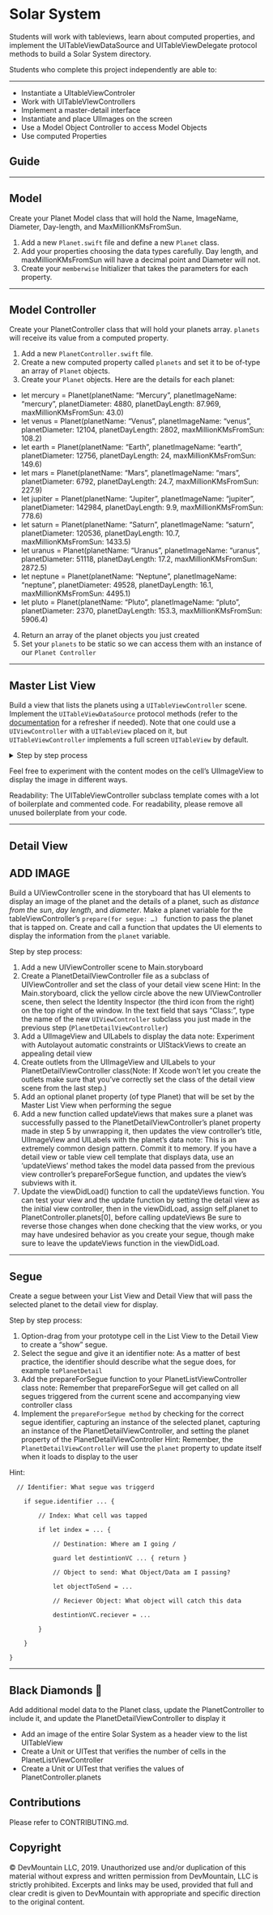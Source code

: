 # Solar System
Students will work with tableviews, learn about computed properties, and implement the UITableViewDataSource and UITableViewDelegate protocol methods to build a Solar System directory.

Students who complete this project independently are able to:

---
* Instantiate a UItableViewControler
* Work with UITableVIewControllers
* Implement a master-detail interface
* Instantiate and place UIImages on the screen
* Use a Model Object Controller to access Model Objects
* Use computed Properties

## Guide

---

## Model
Create your Planet Model class that will hold the Name, ImageName, Diameter, Day-length, and MaxMillionKMsFromSun.

1. Add a new `Planet.swift` file and define a new `Planet` class.
2. Add your properties choosing the data types carefully. Day length, and maxMillionKMsFromSun will have a decimal point and Diameter will not. 
3. Create your `memberwise` Initializer that takes the parameters for each property. 
---

## Model Controller
Create your PlanetController class that will hold your planets array. `planets` will receive its value from a computed property. 

1. Add a new `PlanetController.swift` file. 
2. Create a new computed property called `planets` and set it to be of-type an array of `Planet` objects.
3. Create your `Planet` objects. Here are the details for each planet:

- let mercury = Planet(planetName: “Mercury”, planetImageName: “mercury”, planetDiameter: 4880, planetDayLength: 87.969, maxMillionKMsFromSun: 43.0)
- let venus = Planet(planetName: “Venus”, planetImageName: “venus”, planetDiameter: 12104, planetDayLength: 2802, maxMillionKMsFromSun: 108.2)
- let earth = Planet(planetName: “Earth”, planetImageName: “earth”, planetDiameter: 12756, planetDayLength: 24, maxMillionKMsFromSun: 149.6)
- let mars = Planet(planetName: “Mars”, planetImageName: “mars”, planetDiameter: 6792, planetDayLength: 24.7, maxMillionKMsFromSun: 227.9)
- let jupiter = Planet(planetName: “Jupiter”, planetImageName: “jupiter”, planetDiameter: 142984, planetDayLength: 9.9, maxMillionKMsFromSun: 778.6)
- let saturn = Planet(planetName: “Saturn”, planetImageName: “saturn”, planetDiameter: 120536, planetDayLength: 10.7, maxMillionKMsFromSun: 1433.5)
- let uranus = Planet(planetName: “Uranus”, planetImageName: “uranus”, planetDiameter: 51118, planetDayLength: 17.2, maxMillionKMsFromSun: 2872.5)
- let neptune = Planet(planetName: “Neptune”, planetImageName: “neptune”, planetDiameter: 49528, planetDayLength: 16.1, maxMillionKMsFromSun: 4495.1)
- let pluto = Planet(planetName: “Pluto”, planetImageName: “pluto”, planetDiameter: 2370, planetDayLength: 153.3, maxMillionKMsFromSun: 5906.4)

4. Return an array of the planet objects you just created
5. Set your `planets` to be static so we can access them with an instance of our `Planet Controller`

---
## Master List View
Build a view that lists the planets using a `UITableViewController` scene. Implement the `UITableViewDataSource` protocol methods (refer to the [documentation](https://developer.apple.com/documentation/uikit/uitableviewdatasource) for a refresher if needed). Note that one could use a `UIViewController` with a `UITableView` placed on it, but `UITableViewController` implements a full screen `UITableView` by default.

<details>
  <summary>Step by step process</summary>
  
  + Delete the initial view controller that was autogenerated for you in your `Main.storyboard` file. 
  + Add a UITableViewController as your root ViewController in the `Main.storyboard` file. Embed in a UINavigationController
  + Implement the UITableViewDataSource methods using the `PlanetController.planets` array.
   + Don’t forget to manage your `resueIdentifer`
  + Set up your cells to display the name, image, and index of the planet. Note: Basic `UITableView Cells` have a `UIImage` by default.
</details>

Feel free to experiment with the content modes on the cell’s UIImageView to display the image in different ways.

Readability: The UITableViewController subclass template comes with a lot of boilerplate and commented code. For readability, please remove all unused boilerplate from your code.

---
## Detail View
## ADD IMAGE

Build a UIViewController scene in the storyboard that has UI elements to display an image of the planet and the details of a planet, such as *distance from the sun*, *day length*, and *diameter*. Make a planet variable for the tableViewController’s `prepare(for segue: …) ` function to pass the planet that is tapped on. Create and call a function that updates the UI elements to display the information from the `planet` variable.

Step by step process:
1. Add a new UIViewController scene to Main.storyboard
2. Create a PlanetDetailViewController file as a subclass of UIViewController and set the class of your detail view scene
Hint:
In the Main.storyboard, click the yellow circle above the new UIViewController scene, then select the Identity Inspector (the third icon from the right) on the top right of the window. In the text field that says “Class:”, type the name of the new `UIViewController` subclass you just made in the previous step (`PlanetDetailViewController`)
3. Add a UIImageView and UILabels to display the data
note: Experiment with Autolayout automatic constraints or UIStackViews to create an appealing detail view
4. Create outlets from the UIImageView and UILabels to your PlanetDetailViewController class(Note: If Xcode won’t let you create the outlets make sure that you’ve correctly set the class of the detail view scene from the last step.)
5. Add an optional planet property (of type Planet) that will be set by the Master List View when performing the segue
6. Add a new function called updateViews that makes sure a planet was successfully passed to the PlanetDetailViewController’s planet property made in step 5 by unwrapping it, then updates the view controller’s title, UIImageView and UILabels with the planet’s data
note: This is an extremely common design pattern. Commit it to memory. If you have a detail view or table view cell template that displays data, use an ‘updateViews’ method takes the model data passed from the previous view controller’s prepareForSegue function, and updates the view’s subviews with it.
7. Update the viewDidLoad() function to call the updateViews function.
You can test your view and the update function by setting the detail view as the initial view controller, then in the viewDidLoad, assign self.planet to PlanetController.planets[0], before calling updateViews Be sure to reverse those changes when done checking that the view works, or you may have undesired behavior as you create your segue, though make sure to leave the updateViews function in the viewDidLoad.

---
## Segue
Create a segue between your List View and Detail View that will pass the selected planet to the detail view for display.

Step by step process:
1. Option-drag from your prototype cell in the List View to the Detail View to create a “show” segue.
2. Select the segue and give it an identifier
note: As a matter of best practice, the identifier should describe what the segue does, for example `toPlanetDetail`
3. Add the prepareForSegue function to your PlanetListViewController class
note: Remember that prepareForSegue will get called on all segues triggered from the current scene and accompanying view controller class
4. Implement the `prepareForSegue method` by checking for the correct segue identifier, capturing an instance of the selected planet, capturing an instance of the PlanetDetailViewController, and setting the planet property of the PlanetDetailViewController 
Hint: Remember, the `PlanetDetailViewController` will use the `planet` property to update itself when it loads to display to the user

Hint:  

      // Identifier: What segue was triggerd

        if segue.identifier ... { 
       
            // Index: What cell was tapped 
            
            if let index = ... { 
            
                // Destination: Where am I going /
                
                guard let destintionVC ... { return } 
                
                // Object to send: What Object/Data am I passing?
                
                let objectToSend = ...
                
                // Reciever Object: What object will catch this data 
                
                destintionVC.reciever = ...
                
            }
            
        } 
        
    }   

---
## Black Diamonds 💎 
 Add additional model data to the Planet class, update the PlanetController to include it, and update the PlanetDetailViewController to display it

* Add an image of the entire Solar System as a header view to the list UITableView
* Create a Unit or UITest that verifies the number of cells in the PlanetListViewController
* Create a Unit or UITest that verifies the values of PlanetController.planets

## Contributions

Please refer to CONTRIBUTING.md.

## Copyright

© DevMountain LLC, 2019. Unauthorized use and/or duplication of this material without express and written permission from DevMountain, LLC is strictly prohibited. Excerpts and links may be used, provided that full and clear credit is given to DevMountain with appropriate and specific direction to the original content.

